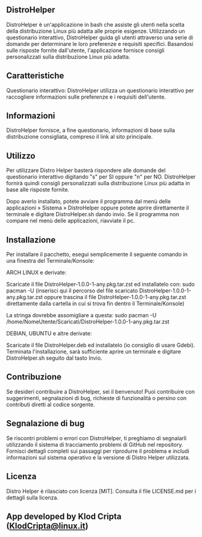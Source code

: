 ## DistroHelper

DistroHelper è un'applicazione in bash che assiste gli utenti nella scelta della distribuzione Linux più adatta alle proprie esigenze. Utilizzando un questionario interattivo, DistroHelper guida gli utenti attraverso una serie di domande per determinare le loro preferenze e requisiti specifici. Basandosi sulle risposte fornite dall'utente, l'applicazione fornisce consigli personalizzati sulla distribuzione Linux più adatta.

## Caratteristiche

Questionario interattivo: DistroHelper utilizza un questionario interattivo per raccogliere informazioni sulle preferenze e i requisiti dell'utente.

## Informazioni

DistroHelper fornisce, a fine questionario, informazioni di base sulla distribuzione consigliata, compreso il link al sito principale.

## Utilizzo

Per utilizzare Distro Helper basterà rispondere alle domande del questionario interattivo digitando "s" per SI oppure "n" per NO. DistroHelper fornirà quindi consigli personalizzati sulla distribuzione Linux più adatta in base alle risposte fornite.

Dopo averlo installato, potete avviare il programma dal menù delle applicazioni » Sistema » DistroHelper oppure potete aprire direttamente il terminale e digitare DistroHelper.sh dando invio. Se il programma non compare nel menù delle applicazioni, riavviate il pc.

## Installazione

Per installare il pacchetto, esegui semplicemente il seguente comando in una finestra del Terminale/Konsole:

ARCH LINUX e derivate: 

Scaricate il file DistroHelper-1.0.0-1-any.pkg.tar.zst ed installatelo con: sudo pacman -U (inserisci qui il percorso del file scaricato DistroHelper-1.0.0-1-any.pkg.tar.zst oppure trascina il file DistroHelper-1.0.0-1-any.pkg.tar.zst direttamente dalla cartella in cui si trova fin dentro il Terminale/Konsole)

La stringa dovrebbe assomigliare a questa: sudo pacman -U /home/NomeUtente/Scaricati/DistroHelper-1.0.0-1-any.pkg.tar.zst

DEBIAN, UBUNTU e altre derivate:

Scaricate il file DistroHelper.deb ed installatelo (io consiglio di usare Gdebi). Terminata l'installazione, sarà sufficiente aprire un terminale e digitare DistroHelper.sh seguito dal tasto Invio.

## Contribuzione

Se desideri contribuire a DistroHelper, sei il benvenuto! Puoi contribuire con suggerimenti, segnalazioni di bug, richieste di funzionalità o persino con contributi diretti al codice sorgente.

## Segnalazione di bug

Se riscontri problemi o errori con DistroHelper, ti preghiamo di segnalarli utilizzando il sistema di tracciamento problemi di GitHub nel repository. Fornisci dettagli completi sui passaggi per riprodurre il problema e includi informazioni sul sistema operativo e la versione di Distro Helper utilizzata.

## Licenza

Distro Helper è rilasciato con licenza [MIT]. Consulta il file LICENSE.md per i dettagli sulla licenza.

## App developed by Klod Cripta (KlodCripta@linux.it)
